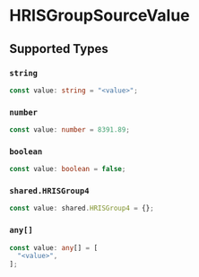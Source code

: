 # HRISGroupSourceValue


## Supported Types

### `string`

```typescript
const value: string = "<value>";
```

### `number`

```typescript
const value: number = 8391.89;
```

### `boolean`

```typescript
const value: boolean = false;
```

### `shared.HRISGroup4`

```typescript
const value: shared.HRISGroup4 = {};
```

### `any[]`

```typescript
const value: any[] = [
  "<value>",
];
```

